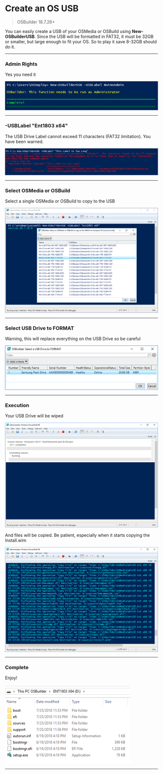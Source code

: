 # Create an OS USB

> OSBuilder 18.7.26+

You can easily create a USB of your OSMedia or OSBuild using **New-OSBuilderUSB**.  Since the USB will be formatted in FAT32, it must be 32GB or smaller, but large enough to fit your OS.  So to play it save 8-32GB should do it.

---

### Admin Rights

Yes you need it

![](/assets/2018-07-25_23-52-10.png)

---

### -USBLabel "Ent1803 x64"

The USB Drive Label cannot exceed 11 characters \(FAT32 limitation\).  You have been warned.

![](/assets/2018-07-25_23-37-58.png)

---

### Select OSMedia or OSBuild

Select a single OSMedia or OSBuild to copy to the USB

![](/assets/2018-07-25_23-47-35.png)

---

### Select USB Drive to FORMAT

Warning, this will replace everything on the USB Drive so be careful

![](/assets/2018-07-25_23-50-07.png)

---

### Execution

Your USB Drive will be wiped

![](/assets/2018-07-25_23-53-16.png)

And files will be copied.  Be patient, especially when it starts copying the Install.wim

![](/assets/2018-07-25_23-54-21.png)

---

### Complete

Enjoy!

![](/assets/2018-07-25_23-57-34.png)

---



